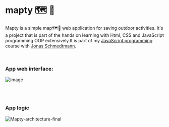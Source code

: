 # mapty 🗺️ 📍
Mapty is a simple map🗺️📍 web application for saving outdoor activities. It's a project that is part of the hands on learning with Html, CSS and JavaScript programming OOP extensively.It is part of my [JavaScript programming](https://www.udemy.com/course/the-complete-javascript-course/?utm_campaign=website1010&utm_medium=website1010&utm_source=mycoupon) course with [Jonas Schmedtmann](https://codingheroes.io/). 

<br>

### App web interface:

![image](https://github.com/Kmohamedalie/mapty/assets/63104472/66f5e405-c390-45c9-8e52-e051d69f6984)

<br><br>

### App logic

![Mapty-architecture-final](https://github.com/Kmohamedalie/mapty/assets/63104472/cf986238-9388-4a1e-9f64-a636c763ee65)
